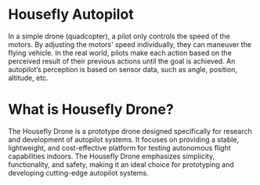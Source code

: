 # Housefly Autopilot

In a simple drone (quadcopter), a pilot only controls the speed of the motors. By adjusting the motors' speed individually, they can maneuver the flying vehicle. In the real world, pilots make each action based on the perceived result of their previous actions until the goal is achieved. An autopilot’s perception is based on sensor data, such as angle, position, altitude, etc.

# What is Housefly Drone?

The Housefly Drone is a prototype drone designed specifically for research and development of autopilot systems. It focuses on providing a stable, lightweight, and cost-effective platform for testing autonomous flight capabilities indoors. The Housefly Drone emphasizes simplicity, functionality, and safety, making it an ideal choice for prototyping and developing cutting-edge autopilot systems.
